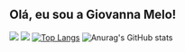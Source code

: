 ## Olá, eu sou a Giovanna Melo!

 <a href="https://www.linkedin.com/in/giovanna-da-silva-melo-40112922a/" target="_blank"><img src="https://img.shields.io/badge/-LinkedIn-%230077B5?style=for-the-badge&logo=linkedin&logoColor=white" target="_blank"></a> 
 <a href = "mailto:gio.s.melo@gmail.com"><img src="https://img.shields.io/badge/-Gmail-%23333?style=for-the-badge&logo=gmail&logoColor=white" target="_blank"></a>
[![Top Langs](https://github-readme-stats.vercel.app/api/top-langs/?username=gimelow&layout=compact&theme=nightowl)](https://github.com/anuraghazra/github-readme-stats)
![Anurag's GitHub stats](https://github-readme-stats.vercel.app/api?username=gimelow&show_icons=true&theme=nightowl)
